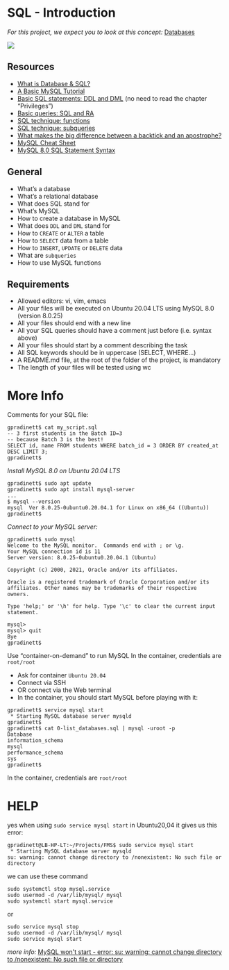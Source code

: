 # SQL - Introduction
_For this project, we expect you to look at this concept:_
[Databases](https://github.com/gpradinett/holbertonschool-higher_level_programming/blob/main/0x0D-SQL_introduction/Databases.md)


![](https://s3.amazonaws.com/intranet-projects-files/holbertonschool-higher-level_programming+/272/rtcwz.jpg)

## Resources

- [What is Database & SQL?](https://www.youtube.com/watch?v=FR4QIeZaPeM&ab_channel=Guru99)
- [A Basic MySQL Tutorial](https://www.digitalocean.com/community/tutorials/how-to-install-mysql-on-ubuntu-20-04)
- [Basic SQL statements: DDL and DML](https://web.csulb.edu/colleges/coe/cecs/dbdesign/dbdesign.php?page=sql/queries.php) (no need to read the chapter “Privileges”)
- [Basic queries: SQL and RA](https://web.csulb.edu/colleges/coe/cecs/dbdesign/dbdesign.php?page=sql/queries.php)
- [SQL technique: functions](https://web.csulb.edu/colleges/coe/cecs/dbdesign/dbdesign.php?page=sql/functions.php)
- [SQL technique: subqueries](https://web.csulb.edu/colleges/coe/cecs/dbdesign/dbdesign.php?page=sql/subqueries.php)
- [What makes the big difference between a backtick and an apostrophe?](https://stackoverflow.com/questions/29402361/what-makes-the-big-difference-between-a-backtick-and-an-apostrophe/29402458)
- [MySQL Cheat Sheet](https://intellipaat.com/mediaFiles/2019/02/SQL-Commands-Cheat-Sheet.pdf)
- [MySQL 8.0 SQL Statement Syntax](https://dev.mysql.com/doc/refman/8.0/en/sql-statements.html)

## General

- What’s a database
- What’s a relational database
- What does SQL stand for
- What’s MySQL
- How to create a database in MySQL
- What does `DDL` and `DML` stand for
- How to `CREATE` or `ALTER` a table
- How to `SELECT` data from a table
- How to `INSERT`, `UPDATE` or `DELETE` data
- What are `subqueries`
- How to use MySQL functions

## Requirements

- Allowed editors: vi, vim, emacs
- All your files will be executed on Ubuntu 20.04 LTS using MySQL 8.0 (version 8.0.25)
- All your files should end with a new line
- All your SQL queries should have a comment just before (i.e. syntax above)
- All your files should start by a comment describing the task
- All SQL keywords should be in uppercase (SELECT, WHERE…)
- A README.md file, at the root of the folder of the project, is mandatory
- The length of your files will be tested using wc

# More Info

Comments for your SQL file:

```
gpradinett$ cat my_script.sql
-- 3 first students in the Batch ID=3
-- because Batch 3 is the best!
SELECT id, name FROM students WHERE batch_id = 3 ORDER BY created_at DESC LIMIT 3;
gpradinett$
```

_Install MySQL 8.0 on Ubuntu 20.04 LTS_
```
gpradinett$ sudo apt update
gpradinett$ sudo apt install mysql-server
...
$ mysql --version
mysql  Ver 8.0.25-0ubuntu0.20.04.1 for Linux on x86_64 ((Ubuntu))
gpradinett$
```
_Connect to your MySQL server:_
```
gpradinett$ sudo mysql
Welcome to the MySQL monitor.  Commands end with ; or \g.
Your MySQL connection id is 11
Server version: 8.0.25-0ubuntu0.20.04.1 (Ubuntu)

Copyright (c) 2000, 2021, Oracle and/or its affiliates.

Oracle is a registered trademark of Oracle Corporation and/or its
affiliates. Other names may be trademarks of their respective
owners.

Type 'help;' or '\h' for help. Type '\c' to clear the current input statement.

mysql>
mysql> quit
Bye
gpradinett$
```
Use “container-on-demand” to run MySQL
In the container, credentials are `root/root`

- Ask for container `Ubuntu 20.04`
- Connect via SSH
- OR connect via the Web terminal
- In the container, you should start MySQL before playing with it:
```
gpradinett$ service mysql start                                                   
 * Starting MySQL database server mysqld 
gpradinett$
gpradinett$ cat 0-list_databases.sql | mysql -uroot -p                               
Database                                                                                   
information_schema                                                                         
mysql                                                                                      
performance_schema                                                                         
sys                      
gpradinett$
```
In the container, credentials are `root/root`

# HELP

yes when using `sudo service mysql start` in Ubuntu20,04 it gives us this error: 
```
gpradinett@LB-HP-LT:~/Projects/FMS$ sudo service mysql start
 * Starting MySQL database server mysqld
su: warning: cannot change directory to /nonexistent: No such file or directory
```
we can use these command
```
sudo systemctl stop mysql.service
sudo usermod -d /var/lib/mysql/ mysql
sudo systemctl start mysql.service
```
or
```
sudo service mysql stop
sudo usermod -d /var/lib/mysql/ mysql
sudo service mysql start
```
_more info:_
[MySQL won't start - error: su: warning: cannot change directory to /nonexistent: No such file or directory]()


